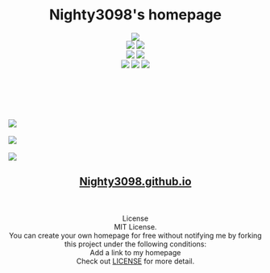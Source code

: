 <h1 align="center">Nighty3098's homepage</h1>

<div align="center">
    <a href="./LICENSE.md"><img src="https://img.shields.io/github/license/Nighty3098/Nighty3098.github.io?style=for-the-badge&color=85e185&logoColor=85e185&labelColor=0d1117" /></a>
    <br>
    <img src="https://img.shields.io/github/last-commit/Nighty3098/Nighty3098.github.io?style=for-the-badge&logo=github&color=7dc4e4&logoColor=D9E0EE&labelColor=0d1117"/>
    <img src="https://img.shields.io/github/stars/Nighty3098/Nighty3098.github.io?style=for-the-badge&logo=apachespark&color=eed49f&logoColor=D9E0EE&labelColor=0d1117"/>
    <br>
    <img src="https://img.shields.io/badge/CSS3-1572B6?style=for-the-badge&logo=css3&logoColor=white" class="skill_badge" />
    <img src="https://img.shields.io/badge/HTML5-E34F26?style=for-the-badge&logo=html5&logoColor=white" class="skill_badge" />
    <br>
    <a href="https://discord.gg/#9707" target="blank"><img src="https://img.shields.io/badge/Discord-%235865F2.svg?style=for-the-badge&logo=discord&logoColor=white"/></a>
    <a href="https://t.me/Night3098" target="blank"><img src="https://img.shields.io/badge/Telegram-2CA5E0?style=for-the-badge&logo=telegram&logoColor=white"/></a>
    <a href="mailto:night3098game@gmail.com" target="blank"><img src="https://img.shields.io/badge/Gmail-D14836?style=for-the-badge&logo=gmail&logoColor=white"/></a>
</div>
<br><br><br><br><br>

<img src="https://github.com/Nighty3098/Nighty3098.github.io/assets/154594695/97f9e975-c718-444a-971f-db79b1567477" align="center" /><br><br>
<img src="https://github.com/Nighty3098/Nighty3098.github.io/assets/154594695/1642e439-12ce-4095-b833-a7666064f0bb" align="center" /><br><br>
<img src="https://github.com/Nighty3098/Nighty3098.github.io/assets/154594695/fe74c0a1-6c73-42cf-838b-f496e3f97c7a" align="center" />


<div class="link" align="center">
    <h2><a align='center' href='https://Nighty3098.github.io/'>Nighty3098.github.io</a></h2>
</div>
<br><br>
<div class="content" align="center">
    <a>License<br>MIT License.</a><br />
    <a align="center">You can create your own homepage for free without notifying me by forking this project under the following conditions:<br>Add a link to my homepage<br>Check out  <a href="/LICENSE.md">LICENSE</a>  for more detail.</a>
</div>
